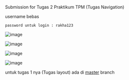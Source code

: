 Submission for Tugas 2 Praktikum TPM (Tugas Navigation)

username bebas

`password untuk login : rakha123`

![image](https://user-images.githubusercontent.com/81912624/227802170-b7726ec3-2eea-4251-b684-a454dcaeb6c5.png)

![image](https://github.com/RakhaMA/prak_tpm/assets/81912624/dccaaaf3-ce21-4681-9877-7fb7ad571cee)

![image](https://github.com/RakhaMA/prak_tpm/assets/81912624/10aed63f-e38b-448f-b173-1ab0f17e578b)

![image](https://github.com/RakhaMA/prak_tpm/assets/81912624/81be434b-7f7e-4098-a058-0dd3b8e45550)



untuk tugas 1 nya (Tugas layout) ada di <a href="https://github.com/RakhaMA/prak_tpm/tree/master">master</a> branch
